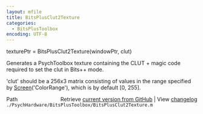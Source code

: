```yaml
---
layout: mfile
title: BitsPlusClut2Texture
categories:
  - BitsPlusToolbox
encoding: UTF-8
---
```


texturePtr = BitsPlusClut2Texture(windowPtr, clut)

  Generates a PsychToolbox texture containing the CLUT + magic code
  required to set the clut in Bits++ mode.

  'clut' should be a 256x3 matrix consisting of values in the range
  specified by [Screen](/docs/Screen)('ColorRange'), which is by default [0, 255].


<div class="code_header" style="text-align:right;">
  <span style="float:left;">Path&nbsp;&nbsp;</span> <span class="counter">Retrieve <a href=
  "https://raw.github.com/Psychtoolbox-3/Psychtoolbox-3/beta/./PsychHardware/BitsPlusToolbox/BitsPlusClut2Texture.m">current version from GitHub</a> | View <a href=
  "https://github.com/Psychtoolbox-3/Psychtoolbox-3/commits/beta/./PsychHardware/BitsPlusToolbox/BitsPlusClut2Texture.m">changelog</a></span>
</div>
<div class="code">
  <code>./PsychHardware/BitsPlusToolbox/BitsPlusClut2Texture.m</code>
</div>
